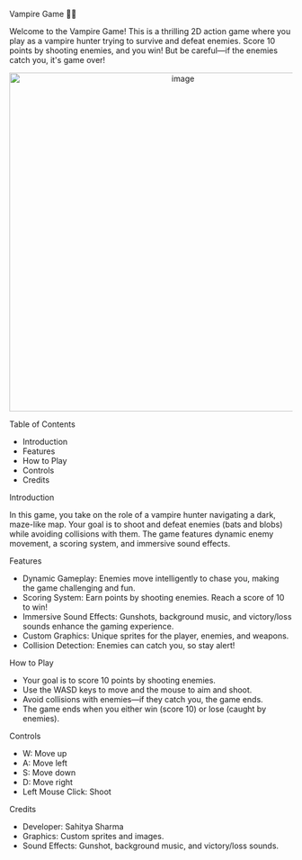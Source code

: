 Vampire Game 🧛‍♂️

Welcome to the Vampire Game! This is a thrilling 2D action game where you play as a vampire hunter trying to survive and defeat enemies. Score 10 points by shooting enemies, and you win! But be careful—if the enemies catch you, it's game over!
<p align="center">
<img width="602" class="center" alt="image" src="https://github.com/user-attachments/assets/22e6c1df-3ab3-4a55-9245-ede0d0dab510" /></p>
Table of Contents

- Introduction
- Features
- How to Play
- Controls
- Credits


Introduction

In this game, you take on the role of a vampire hunter navigating a dark, maze-like map. Your goal is to shoot and defeat enemies (bats and blobs) while avoiding collisions with them. The game features dynamic enemy movement, a scoring system, and immersive sound effects.

Features

- Dynamic Gameplay: Enemies move intelligently to chase you, making the game challenging and fun.
- Scoring System: Earn points by shooting enemies. Reach a score of 10 to win!
- Immersive Sound Effects: Gunshots, background music, and victory/loss sounds enhance the gaming experience.
- Custom Graphics: Unique sprites for the player, enemies, and weapons.
- Collision Detection: Enemies can catch you, so stay alert!

How to Play

- Your goal is to score 10 points by shooting enemies.
- Use the WASD keys to move and the mouse to aim and shoot.
- Avoid collisions with enemies—if they catch you, the game ends.
- The game ends when you either win (score 10) or lose (caught by enemies).

Controls

- W: Move up
- A: Move left
- S: Move down
- D: Move right
- Left Mouse Click: Shoot

Credits

- Developer: Sahitya Sharma
- Graphics: Custom sprites and images.
- Sound Effects: Gunshot, background music, and victory/loss sounds.



